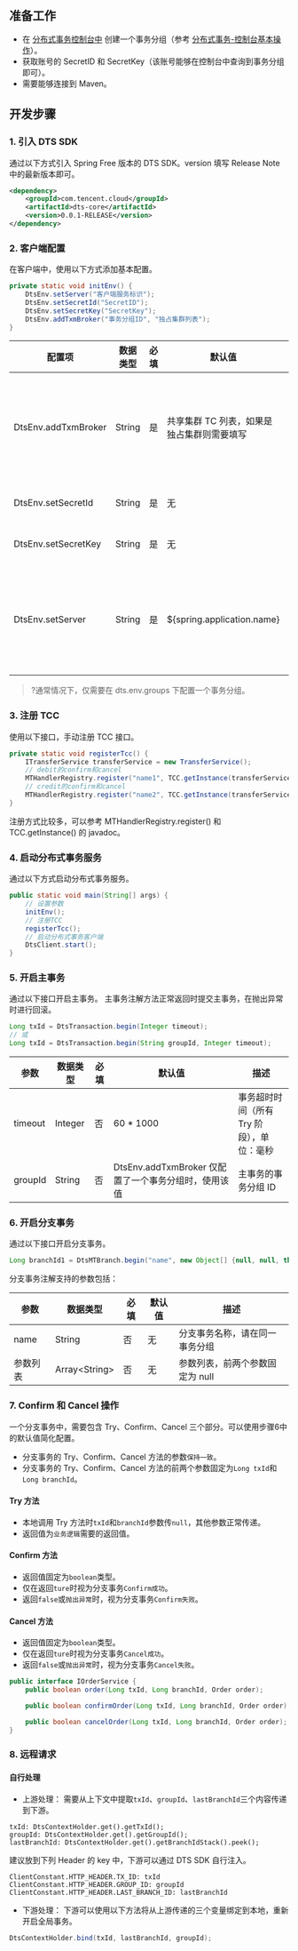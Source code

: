 ## 准备工作
- 在 [分布式事务控制台中](https://console.cloud.tencent.com/tsf/transaction) 创建一个事务分组（参考 [分布式事务-控制台基本操作](https://cloud.tencent.com/document/product/649/31208)）。
- 获取账号的 SecretID 和 SecretKey（该账号能够在控制台中查询到事务分组即可）。
- 需要能够连接到 Maven。



## 开发步骤
### 1. 引入 DTS SDK

通过以下方式引入 Spring Free 版本的 DTS SDK。version 填写 Release Note 中的最新版本即可。
``` xml
<dependency>
    <groupId>com.tencent.cloud</groupId>
    <artifactId>dts-core</artifactId>
    <version>0.0.1-RELEASE</version>
</dependency>
```


### 2. 客户端配置

在客户端中，使用以下方式添加基本配置。

``` java
private static void initEnv() {
    DtsEnv.setServer("客户端服务标识");
    DtsEnv.setSecretId("SecretID");
    DtsEnv.setSecretKey("SecretKey");
    DtsEnv.addTxmBroker("事务分组ID", "独占集群列表");
}
```

| 配置项              | 数据类型 | 必填 | 默认值                                   | 描述                                                         |
| ------------------- | -------- | ---- | ---------------------------------------- | ------------------------------------------------------------ |
| DtsEnv.addTxmBroker | String   | 是   | 共享集群 TC 列表，如果是独占集群则需要填写 | 用户的事务分组 ID，单客户端使用多个事务分组时可以配置多项     |
| DtsEnv.setSecretId  | String   | 是   | 无                                       | 用户的腾讯云 SecretID                                         |
| DtsEnv.setSecretKey | String   | 是   | 无                                       | 用户的腾讯云 SecretKey                                        |
| DtsEnv.setServer    | String   | 是   | ${spring.application.name}               | 客户端服务标识，一个事务分组下，同一服务需要使用相同的标识 |

>?通常情况下，仅需要在 dts.env.groups 下配置一个事务分组。


### 3. 注册 TCC

使用以下接口，手动注册 TCC 接口。
``` java
private static void registerTcc() {
    ITransferService transferService = new TransferService();
    // debit的confirm和cancel
    MTHandlerRegistry.register("name1", TCC.getInstance(transferService, "confirmDebit", transferService, "cancelDebit"));
    // credit的confirm和cancel
    MTHandlerRegistry.register("name2", TCC.getInstance(transferService, "confirmCredit", transferService, "cancelCredit"));
}
```
注册方式比较多，可以参考 MTHandlerRegistry.register() 和 TCC.getInstance() 的 javadoc。


### 4. 启动分布式事务服务

通过以下方式启动分布式事务服务。
``` java
public static void main(String[] args) {
    // 设置参数
    initEnv();
    // 注册TCC
    registerTcc();
    // 启动分布式事务客户端
    DtsClient.start();
}
```

### 5. 开启主事务

通过以下接口开启主事务。
主事务注解方法正常返回时提交主事务，在抛出异常时进行回滚。

``` java
Long txId = DtsTransaction.begin(Integer timeout);
// 或
Long txId = DtsTransaction.begin(String groupId, Integer timeout);
```

| 参数    | 数据类型 | 必填 | 默认值                                               | 描述                                    |
| ------- | -------- | ---- | ---------------------------------------------------- | --------------------------------------- |
| timeout | Integer  | 否   | 60 * 1000                                            | 事务超时时间（所有 Try 阶段），单位：毫秒 |
| groupId | String   | 否   | DtsEnv.addTxmBroker 仅配置了一个事务分组时，使用该值 | 主事务的事务分组 ID                      |



### 6. 开启分支事务

通过以下接口开启分支事务。
``` java
Long branchId1 = DtsMTBranch.begin("name", new Object[] {null, null, this.to, this.amount});
```

分支事务注解支持的参数包括：

| 参数     | 数据类型            | 必填 | 默认值 | 描述                           |
| -------- | ------------------- | ---- | ------ | ------------------------------ |
| name     | String              | 否   | 无     | 分支事务名称，请在同一事务分组 |
| 参数列表 | Array&lt;String&gt; | 否   | 无     | 参数列表，前两个参数固定为 null |


### 7. Confirm 和 Cancel 操作

一个分支事务中，需要包含 Try、Confirm、Cancel 三个部分。可以使用步骤6中的默认值简化配置。
- 分支事务的 Try、Confirm、Cancel 方法的参数`保持一致`。
- 分支事务的 Try、Confirm、Cancel 方法的前两个参数固定为`Long txId`和`Long branchId`。

#### Try 方法
  - 本地调用 Try 方法时`txId`和`branchId`参数传`null`，其他参数正常传递。
  - 返回值为`业务逻辑`需要的返回值。

#### Confirm 方法
  - 返回值固定为`boolean`类型。
  - 仅在返回`ture`时视为分支事务`Confirm成功`。
  - 返回`false`或`抛出异常`时，视为分支事务`Confirm失败`。

#### Cancel 方法
  - 返回值固定为`boolean`类型。
  - 仅在返回`ture`时视为分支事务`Cancel成功`。
  - 返回`false`或`抛出异常`时，视为分支事务`Cancel失败`。

``` java
public interface IOrderService {
    public boolean order(Long txId, Long branchId, Order order);

    public boolean confirmOrder(Long txId, Long branchId, Order order);

    public boolean cancelOrder(Long txId, Long branchId, Order order);
}
```


### 8. 远程请求

#### 自行处理

- 上游处理：
需要从上下文中提取`txId`、`groupId`、`lastBranchId`三个内容传递到下游。
``` properties
txId: DtsContextHolder.get().getTxId();
groupId: DtsContextHolder.get().getGroupId();
lastBranchId: DtsContextHolder.get().getBranchIdStack().peek();
```
建议放到下列 Header 的 key 中，下游可以通过 DTS SDK 自行注入。
``` properties
ClientConstant.HTTP_HEADER.TX_ID: txId
ClientConstant.HTTP_HEADER.GROUP_ID: groupId
ClientConstant.HTTP_HEADER.LAST_BRANCH_ID: lastBranchId
```

- 下游处理：
下游可以使用以下方法将从上游传递的三个变量绑定到本地，重新开启全局事务。
``` java
DtsContextHolder.bind(txId, lastBranchId, groupId);
```

